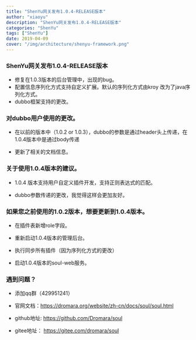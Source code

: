```yaml
---
title: "ShenYu网关发布1.0.4-RELEASE版本"
author: "xiaoyu"
description: "ShenYu网关发布1.0.4-RELEASE版本"
categories: "ShenYu"
tags: ["ShenYu"]
date: 2019-04-09
cover: "/img/architecture/shenyu-framework.png"
---
```


### ShenYu网关发布1.0.4-RELEASE版本

* 修复在1.0.3版本的后台管理中，出现的bug。
* 配置信息序列化方式支持自定义扩展。默认的序列化方式由kroy 改为了java序列化方式。
* dubbo框架支持的更改。

### 对dubbo用户使用的更改。

* 在以前的版本中（1.0.2 or 1.0.3），dubbo的参数是通过header头上传递，在1.0.4版本中是通过body传递

* 更新了相关的文档信息。


### 关于使用1.0.4版本的建议。

* 1.0.4 版本支持用户自定义插件开发，支持正则表达式的匹配。

* dubbo参数传递的更改，我觉得这样会更加友好。

###  如果您之前使用的1.0.2版本，想要更新到1.0.4版本。
 
 * 在插件表新增role字段。

 * 重新启动1.0.4版本的管理后台。

 * 执行同步所有插件（因为序列化方式的更改）

 * 启动1.0.4版本的soul-web服务。

### 遇到问题？

 * 添加qq群（429951241）

 * 官网文档：https://dromara.org/website/zh-cn/docs/soul/soul.html

 * github地址: https://github.com/Dromara/soul

 * gitee地址： https://gitee.com/dromara/soul
